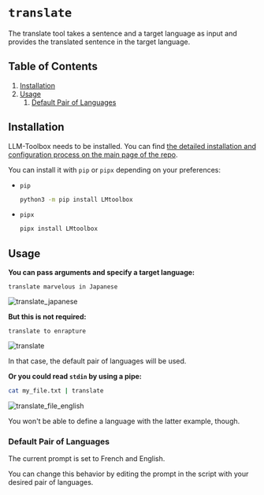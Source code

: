 # `translate`

The translate tool takes a sentence and a target language as input and provides the translated sentence in the target language.

<!-- TOC -->
## Table of Contents

1. [Installation](#installation)
1. [Usage](#usage)
    1. [Default Pair of Languages](#default-pair-of-languages)
<!-- /TOC -->

## Installation

LLM-Toolbox needs to be installed. You can find [the detailed installation and configuration process on the main page of the repo](https://github.com/sderev/lmtoolbox).

You can install it with `pip` or `pipx` depending on your preferences:

* `pip`

    ```bash
    python3 -m pip install LMtoolbox
    ```

* `pipx`

    ```bash
    pipx install LMtoolbox
    ```

## Usage

**You can pass arguments and specify a target language:**

```
translate marvelous in Japanese
```

![translate_japanese](https://github.com/sderev/lmtoolbox/assets/24412384/f2e36454-5563-4bc7-b332-e8ea3eec6921)

**But this is not required:**

```
translate to enrapture
```

![translate](https://github.com/sderev/lmtoolbox/assets/24412384/6cae15ee-756e-4f31-a0a2-fb7237aafbbb)

In that case, the default pair of languages will be used.

**Or you could read `stdin` by using a pipe:**

```bash
cat my_file.txt | translate
```

![translate_file_english](https://github.com/sderev/lmtoolbox/assets/24412384/c01568ef-5260-4a59-b987-2a7e7d53f565)

You won't be able to define a language with the latter example, though.

### Default Pair of Languages

The current prompt is set to French and English.

You can change this behavior by editing the prompt in the script with your desired pair of languages.
